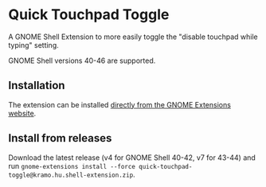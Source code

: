 # Quick Touchpad Toggle
A GNOME Shell Extension to more easily toggle the "disable touchpad while typing" setting.

GNOME Shell versions 40-46 are supported.

## Installation
The extension can be installed [directly from the GNOME Extensions website](https://extensions.gnome.org/extension/5292/quick-touchpad-toggle/).

## Install from releases
Download the latest release (v4 for GNOME Shell 40-42, v7 for 43-44) and run `gnome-extensions install --force quick-touchpad-toggle@kramo.hu.shell-extension.zip`.
